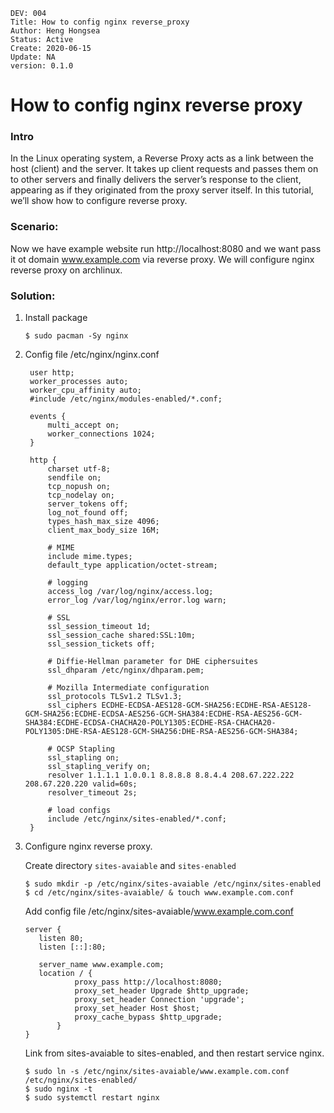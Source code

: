 ```
DEV: 004
Title: How to config nginx reverse_proxy
Author: Heng Hongsea
Status: Active
Create: 2020-06-15
Update: NA
version: 0.1.0
```

# How to config nginx reverse proxy

### Intro
In the Linux operating system, a Reverse Proxy acts as a link between the host (client) and the server. It takes up client requests and passes them on to other servers and finally delivers the server’s response to the client, appearing as if they originated from the proxy server itself. In this tutorial, we’ll show how to configure reverse proxy.

### Scenario:
Now we have example website run http://localhost:8080 and we want pass it ot domain www.example.com via reverse proxy. We will configure nginx reverse proxy on archlinux.

### Solution:

1. Install package
	```
	$ sudo pacman -Sy nginx
	```
2. Config file /etc/nginx/nginx.conf
		
		user http;
		worker_processes auto;
		worker_cpu_affinity auto;
		#include /etc/nginx/modules-enabled/*.conf;

		events {
		    multi_accept on;
		    worker_connections 1024;
		}

		http {
		    charset utf-8;
		    sendfile on;
		    tcp_nopush on;
		    tcp_nodelay on;
		    server_tokens off;
		    log_not_found off;
		    types_hash_max_size 4096;
		    client_max_body_size 16M;

		    # MIME
		    include mime.types;
		    default_type application/octet-stream;

		    # logging
		    access_log /var/log/nginx/access.log;
		    error_log /var/log/nginx/error.log warn;

		    # SSL
		    ssl_session_timeout 1d;
		    ssl_session_cache shared:SSL:10m;
		    ssl_session_tickets off;

		    # Diffie-Hellman parameter for DHE ciphersuites
		    ssl_dhparam /etc/nginx/dhparam.pem;

		    # Mozilla Intermediate configuration
		    ssl_protocols TLSv1.2 TLSv1.3;
		    ssl_ciphers ECDHE-ECDSA-AES128-GCM-SHA256:ECDHE-RSA-AES128-GCM-SHA256:ECDHE-ECDSA-AES256-GCM-SHA384:ECDHE-RSA-AES256-GCM-SHA384:ECDHE-ECDSA-CHACHA20-POLY1305:ECDHE-RSA-CHACHA20-POLY1305:DHE-RSA-AES128-GCM-SHA256:DHE-RSA-AES256-GCM-SHA384;

		    # OCSP Stapling
		    ssl_stapling on;
		    ssl_stapling_verify on;
		    resolver 1.1.1.1 1.0.0.1 8.8.8.8 8.8.4.4 208.67.222.222 208.67.220.220 valid=60s;
		    resolver_timeout 2s;

		    # load configs
		    include /etc/nginx/sites-enabled/*.conf;
		}	

3. Configure nginx reverse proxy.

	Create directory `sites-avaiable` and `sites-enabled`
	```
	$ sudo mkdir -p /etc/nginx/sites-avaiable /etc/nginx/sites-enabled	
	$ cd /etc/nginx/sites-avaiable/ & touch www.example.com.conf
	```

	Add config file /etc/nginx/sites-avaiable/www.example.com.conf
	```
	server {
       listen 80;
       listen [::]:80;

       server_name www.example.com;
       location / {
	           proxy_pass http://localhost:8080;
               proxy_set_header Upgrade $http_upgrade;
               proxy_set_header Connection 'upgrade';
               proxy_set_header Host $host;
               proxy_cache_bypass $http_upgrade;
	       }
	}
	```

	Link from sites-avaiable to sites-enabled, and then restart service nginx.

	```
	$ sudo ln -s /etc/nginx/sites-avaiable/www.example.com.conf /etc/nginx/sites-enabled/
	$ sudo nginx -t
	$ sudo systemctl restart nginx
	```

